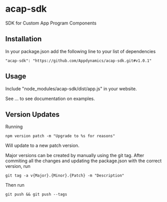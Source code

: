 # acap-sdk
SDK for Custom App Program Components

## Installation
In your package.json add the following line to your list of dependencies
```
"acap-sdk": "https://github.com/Appdynamics/acap-sdk.git#v1.0.1"
```

## Usage
Include "node_modules/acap-sdk/dist/app.js" in your website. 

See ... to see documentation on examples.

## Version Updates
Running 
```
npm version patch -m "Upgrade to %s for reasons"
```
Will update to a new patch version.  

Major versions can be created by manually using the git tag.  After commiting all the changes and updating the package.json with the correct version, run 
```
git tag -a v{Major}.{Minor}.{Patch} -m "Description"
```
Then run 
```
git push && git push --tags
```